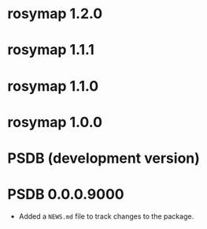 # rosymap 1.2.0

# rosymap 1.1.1

# rosymap 1.1.0

# rosymap 1.0.0

# PSDB (development version)

# PSDB 0.0.0.9000

* Added a `NEWS.md` file to track changes to the package.
